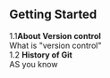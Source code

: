 ## Getting Started
1.1**About Version control**  
What is "version control"  
1.2 **History of Git**  
AS you know
